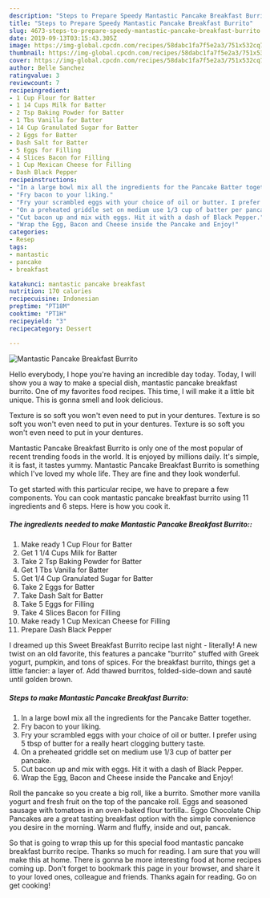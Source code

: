 ```yaml
---
description: "Steps to Prepare Speedy Mantastic Pancake Breakfast Burrito"
title: "Steps to Prepare Speedy Mantastic Pancake Breakfast Burrito"
slug: 4673-steps-to-prepare-speedy-mantastic-pancake-breakfast-burrito
date: 2019-09-13T03:15:43.305Z
image: https://img-global.cpcdn.com/recipes/58dabc1fa7f5e2a3/751x532cq70/mantastic-pancake-breakfast-burrito-recipe-main-photo.jpg
thumbnail: https://img-global.cpcdn.com/recipes/58dabc1fa7f5e2a3/751x532cq70/mantastic-pancake-breakfast-burrito-recipe-main-photo.jpg
cover: https://img-global.cpcdn.com/recipes/58dabc1fa7f5e2a3/751x532cq70/mantastic-pancake-breakfast-burrito-recipe-main-photo.jpg
author: Belle Sanchez
ratingvalue: 3
reviewcount: 7
recipeingredient:
- 1 Cup Flour for Batter
- 1 14 Cups Milk for Batter
- 2 Tsp Baking Powder for Batter
- 1 Tbs Vanilla for Batter
- 14 Cup Granulated Sugar for Batter
- 2 Eggs for Batter
- Dash Salt for Batter
- 5 Eggs for Filling
- 4 Slices Bacon for Filling
- 1 Cup Mexican Cheese for Filling
- Dash Black Pepper
recipeinstructions:
- "In a large bowl mix all the ingredients for the Pancake Batter together."
- "Fry bacon to your liking."
- "Fry your scrambled eggs with your choice of oil or butter. I prefer using 5 tbsp of butter for a really heart clogging buttery taste."
- "On a preheated griddle set on medium use 1/3 cup of batter per pancake."
- "Cut bacon up and mix with eggs. Hit it with a dash of Black Pepper."
- "Wrap the Egg, Bacon and Cheese inside the Pancake and Enjoy!"
categories:
- Resep
tags:
- mantastic
- pancake
- breakfast

katakunci: mantastic pancake breakfast
nutrition: 170 calories
recipecuisine: Indonesian
preptime: "PT18M"
cooktime: "PT1H"
recipeyield: "3"
recipecategory: Dessert

---
```



![Mantastic Pancake Breakfast Burrito](https://img-global.cpcdn.com/recipes/58dabc1fa7f5e2a3/751x532cq70/mantastic-pancake-breakfast-burrito-recipe-main-photo.jpg)

Hello everybody, I hope you're having an incredible day today. Today, I will show you a way to make a special dish, mantastic pancake breakfast burrito. One of my favorites food recipes. This time, I will make it a little bit unique. This is gonna smell and look delicious.

Texture is so soft you won&#39;t even need to put in your dentures. Texture is so soft you won&#39;t even need to put in your dentures. Texture is so soft you won&#39;t even need to put in your dentures.

Mantastic Pancake Breakfast Burrito is only one of the most popular of recent trending foods in the world. It is enjoyed by millions daily. It's simple, it is fast, it tastes yummy. Mantastic Pancake Breakfast Burrito is something which I've loved my whole life. They are fine and they look wonderful.


To get started with this particular recipe, we have to prepare a few components. You can cook mantastic pancake breakfast burrito using 11 ingredients and 6 steps. Here is how you cook it.

##### The ingredients needed to make Mantastic Pancake Breakfast Burrito::

1. Make ready 1 Cup Flour for Batter
1. Get 1 1/4 Cups Milk for Batter
1. Take 2 Tsp Baking Powder for Batter
1. Get 1 Tbs Vanilla for Batter
1. Get 1/4 Cup Granulated Sugar for Batter
1. Take 2 Eggs for Batter
1. Take Dash Salt for Batter
1. Take 5 Eggs for Filling
1. Take 4 Slices Bacon for Filling
1. Make ready 1 Cup Mexican Cheese for Filling
1. Prepare Dash Black Pepper


I dreamed up this Sweet Breakfast Burrito recipe last night - literally! A new twist on an old favorite, this features a pancake &#34;burrito&#34; stuffed with Greek yogurt, pumpkin, and tons of spices. For the breakfast burrito, things get a little fancier: a layer of. Add thawed burritos, folded-side-down and sauté until golden brown. 

##### Steps to make Mantastic Pancake Breakfast Burrito:

1. In a large bowl mix all the ingredients for the Pancake Batter together.
1. Fry bacon to your liking.
1. Fry your scrambled eggs with your choice of oil or butter. I prefer using 5 tbsp of butter for a really heart clogging buttery taste.
1. On a preheated griddle set on medium use 1/3 cup of batter per pancake.
1. Cut bacon up and mix with eggs. Hit it with a dash of Black Pepper.
1. Wrap the Egg, Bacon and Cheese inside the Pancake and Enjoy!


Roll the pancake so you create a big roll, like a burrito. Smother more vanilla yogurt and fresh fruit on the top of the pancake roll. Eggs and seasoned sausage with tomatoes in an oven-baked flour tortilla.. Eggo Chocolate Chip Pancakes are a great tasting breakfast option with the simple convenience you desire in the morning. Warm and fluffy, inside and out, pancak. 

So that is going to wrap this up for this special food mantastic pancake breakfast burrito recipe. Thanks so much for reading. I am sure that you will make this at home. There is gonna be more interesting food at home recipes coming up. Don't forget to bookmark this page in your browser, and share it to your loved ones, colleague and friends. Thanks again for reading. Go on get cooking!

